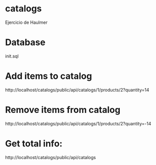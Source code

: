 # catalogs
Ejercicio de Haulmer


# Database
init.sql

# Add items to catalog
http://localhost/catalogs/public/api/catalogs/1/products/2?quantity=14

# Remove items from catalog
http://localhost/catalogs/public/api/catalogs/1/products/2?quantity=-14

# Get total info:
http://localhost/catalogs/public/api/catalogs